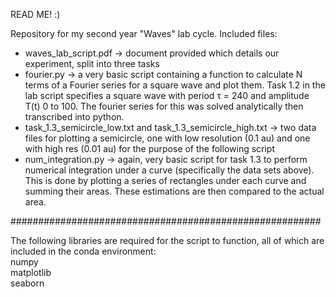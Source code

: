 READ ME! :)

Repository for my second year "Waves" lab cycle. Included files:

- waves_lab_script.pdf
-> document provided which details our experiment, split into three tasks
- fourier.py
-> a very basic script containing a function to calculate N terms of a Fourier series for a square wave and plot them. Task 1.2 in the lab script specifies a square wave with period τ = 240 and amplitude T(t) 0 to 100. The fourier series for this was solved analytically then transcribed into python.
- task_1.3_semicircle_low.txt and task_1.3_semicircle_high.txt
-> two data files for plotting a semicircle, one with low resolution (0.1 au) and one with high res (0.01 au) for the purpose of the following script
- num_integration.py
-> again, very basic script for task 1.3 to perform numerical integration under a curve (specifically the data sets above). This is done by plotting a series of rectangles under each curve and summing their areas. These estimations are then compared to the actual area.

########################################################

The following libraries are required for the script to function, 
all of which are included in the conda environment:\
numpy\
matplotlib\
seaborn
